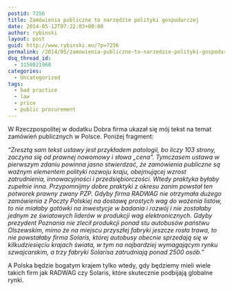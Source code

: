 ```yaml
---
postid: 7256
title: Zamówienia publiczne to narzędzie polityki gospodarczej
date: 2014-05-12T07:22:03+00:00
author: rybinski
layout: post
guid: http://www.rybinski.eu/?p=7256
permalink: /2014/05/zamowienia-publiczne-to-narzedzie-polityki-gospodarczej/
dsq_thread_id:
  - 3150821968
categories:
  - Uncategorized
tags:
  - bad practice
  - law
  - price
  - public procurement
---
```

W Rzeczpospolitej w dodatku Dobra firma ukazał się mój tekst na temat zamówień publicznych w Polsce. Poniżej fragment:

_“Zresztą sam tekst ustawy jest przykładem patologii, bo liczy 103 strony, zaczyna się od prawnej nowomowy i słowa „cena”. Tymczasem ustawa w pierwszym zdaniu powinna jasno stwierdzać, że zamówienia publiczne są ważnym elementem polityki rozwoju kraju, obejmującej wzrost zatrudnienia, innowacyjności i przedsiębiorczości. Wtedy praktyka byłaby zupełnie inna. Przypomnijmy dobre praktyki z okresu zanim powstał ten potworek prawny zwany PZP. Gdyby firma RADWAG nie otrzymała dużego zamówienia z Poczty Polskiej na dostawę prostych wag do ważenia listów, to nie miałaby gotówki na inwestycje w badania i rozwój i nie zostałaby jednym ze światowych liderów w produkcji wag elektronicznych. Gdyby prezydent Poznania nie zlecił produkcji ponad stu autobusów państwu Olszewskim, mimo że na miejscu przyszłej fabryki jeszcze rosła trawa, to nie powstałaby firma Solaris, której autobusy obecnie sprzedają się w kilkudziesięciu krajach świata, w tym na najbardziej wymagającym rynku szwajcarskim, a trzy fabryki Solarisa zatrudniają ponad 2500 osób.”_

A Polska będzie bogatym krajem tylko wtedy, gdy będziemy mieli wiele takich firm jak RADWAG czy Solaris, które skutecznie podbijają globalne rynki.
